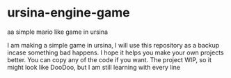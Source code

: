 # ursina-engine-game
aa simple mario like game in ursina

I am making a simple game in ursina, I will use this repository as a backup incase something bad happens.
I hope it helps you make your own projects better.
You can copy any of the code if you want.
The project WIP, so it might look like DooDoo, but I am still learning with every line
